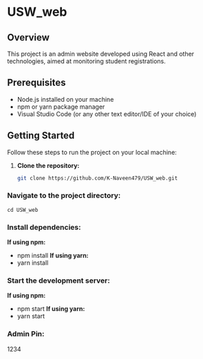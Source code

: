# USW_web

## Overview
This project is an admin website developed using React and other technologies, aimed at monitoring student registrations.

## Prerequisites
- Node.js installed on your machine
- npm or yarn package manager
- Visual Studio Code (or any other text editor/IDE of your choice)

## Getting Started
Follow these steps to run the project on your local machine:

1. **Clone the repository:**
   ```bash
   git clone https://github.com/K-Naveen479/USW_web.git

### Navigate to the project directory:
    cd USW_web

### Install dependencies:
**If using npm:**
- npm install
**If using yarn:**
- yarn install

### Start the development server:
**If using npm:**
- npm start
**If using yarn:**
- yarn start

### Admin Pin:
1234
